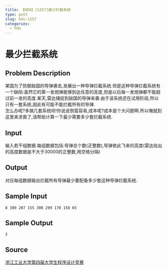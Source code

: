 ```yaml
---
title: 【HDU】[1257]最少拦截系统
type: post
slug: hdu-1257
categories:
  - hdu
---
```


# 最少拦截系统

## Problem Description

某国为了防御敌国的导弹袭击,发展出一种导弹拦截系统.但是这种导弹拦截系统有一个缺陷:虽然它的第一发炮弹能够到达任意的高度,但是以后每一发炮弹都不能超过前一发的高度.某天,雷达捕捉到敌国的导弹来袭.由于该系统还在试用阶段,所以只有一套系统,因此有可能不能拦截所有的导弹.  
怎么办呢?多搞几套系统呗!你说说倒蛮容易,成本呢?成本是个大问题啊.所以俺就到这里来求救了,请帮助计算一下最少需要多少套拦截系统.

## Input

输入若干组数据.每组数据包括:导弹总个数(正整数),导弹依此飞来的高度(雷达给出的高度数据是不大于30000的正整数,用空格分隔)

## Output

对应每组数据输出拦截所有导弹最少要配备多少套这种导弹拦截系统.

## Sample Input

```
8 389 207 155 300 299 170 158 65

```

## Sample Output

```
2

```

## Source

[浙江工业大学第四届大学生程序设计竞赛](https://acm.hdu.edu.cn//search.php?field=problem&key=%D5%E3%BD%AD%B9%A4%D2%B5%B4%F3%D1%A7%B5%DA%CB%C4%BD%EC%B4%F3%D1%A7%C9%FA%B3%CC%D0%F2%C9%E8%BC%C6%BE%BA%C8%FC&source=1&searchmode=source)
